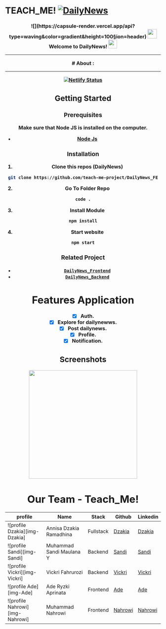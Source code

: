 # TEACH_ME!  [![DailyNews](https://awesome.re/badge-flat2.svg)](https://)
<h3 align="center">
![](https://capsule-render.vercel.app/api?type=waving&color=gradient&height=100&section=header)
<img src="https://camo.githubusercontent.com/5bbf8ca61ef5f92684489ace45ad6f45984fff87a621040c62b1fe31e3005ff9/687474703a2f2f692e696d6775722e636f6d2f436a34724d72532e676966" width="30">
  Welcome to DailyNews!
  <img src="https://media.giphy.com/media/hvRJCLFzcasrR4ia7z/giphy.gif" width="28">
  
---
<div align="center">
# About :
  
---
[![Netlify Status](https://api.netlify.com/api/v1/badges/29e58c63-9c4b-45a9-af9e-e827896feb5d/deploy-status)]()
## Getting Started
  
### Prerequisites
Make sure that Node JS is installed on the computer.
* [Node Js](https://nodejs.org/)
  
### Installation
  
1. Clone this repos (DailyNews)
```sh
git clone https://github.com/teach-me-project/DailyNews_FE
```
2. Go To Folder Repo
```sh
code .
```
3. Install Module
```sh
npm install
```
  
4. Start website
```sh
npm start
```
  
### Related Project
* [`DailyNews_Frontend`](https://github.com/teach-me-project/DailyNews_FE)
* [`DailyNews_Backend`](https://github.com/teach-me-project/DailyNews_BE)
  
# Features Application
- [x] Auth.
- [x] Explore for dailynewws.
- [x] Post dailynews.
- [x] Profile.
- [x] Notification.
## Screenshots
  
<div  align="center">
<img  width="350"  src="https://github.com/teach-me-project/DailyNews_FE/blob/main/src/components/images/nenek.png">
  
# Our Team - Teach_Me!
 | profile | Name | Stack | Github | Linkedin |
 | ------- | ---- | ------ | ------ | -------- |
 | ![profile Dzakia][img-Dzakia] | Annisa Dzakia Ramadhina | Fullstack | [Dzakia](https://github.com/dzakia-st3)|[Dzakia](https://www.linkedin.com/) 
 | ![profile Sandi][img-Sandi] | Muhammad Sandi Maulana Y| Backend| [Sandi](https://github.com/muhammadsandi12)|[Sandi](https://www.linkedin.com/) 
 | ![profile Vickri][img-Vickri] | Vickri Fahrurozi | Backend | [Vickri](https://github.com/VickriFahrurozi)|[Vickri](https://www.linkedin.com/in/vickri-fahrurozi-7ba7a9193/?trk=public_profile_samename-profile&originalSubdomain=id) 
 | ![profile Ade][img-Ade] | Ade Ryzki Aprinata | Frontend | [Ade](https://github.com/ade-ryzki)|[Ade](https://www.linkedin.com/in/aderyzki/)
 | ![profile Nahrowi][img-Nahrowi] | Muhammad Nahrowi | Frontend | [Nahrowi](https://github.com/m-nahrowi)|[Nahrowi](https://www.linkedin.com/)
